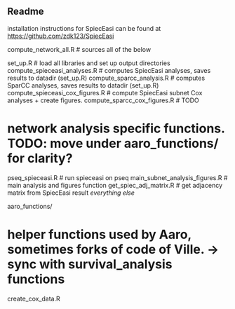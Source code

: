 ## Readme

installation instructions for SpiecEasi can be found at 
https://github.com/zdk123/SpiecEasi

compute_network_all.R 				# sources all of the below

set_up.R    						# load all libraries and set up output directories
compute_spieceasi_analyses.R 		# computes SpiecEasi analyses, saves results to datadir (set_up.R)
compute_sparcc_analysis.R 			# computes SparCC analyses, saves results to datadir (set_up.R)
compute_spieceasi_cox_figures.R 	# compute SpiecEasi subnet Cox analyses + create figures.
compute_sparcc_cox_figures.R 		# TODO

 # network analysis specific functions. TODO: move under aaro_functions/ for clarity?
pseq_spieceasi.R 					# run spieceasi on pseq
main_subnet_analysis_figures.R 		# main analysis and figures function
get_spiec_adj_matrix.R 				# get adjacency matrix from SpiecEasi result
*everything else*

aaro_functions/
 # helper functions used by Aaro, sometimes forks of code of Ville. -> sync with survival_analysis functions
create_cox_data.R